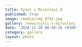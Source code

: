 ```yaml
---
title: Sysel v Miroslavi 8
published: true
image: /media/img_9741.jpg
gallery: /news/sysli-v-miroslavi
date: '2020-11-20 08:46:26 +0100'
category: gallery
layout: photo
---
```


